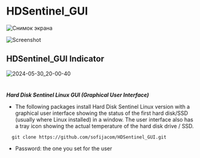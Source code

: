 # HDSentinel_GUI

![Снимок экрана](https://github.com/sofijacom/HDSentinel_GUI/assets/107557749/3fdcd971-8de6-4a9a-9978-279ad0a4eb6d)

![Screenshot](https://github.com/sofijacom/HDSentinel_GUI/assets/107557749/f2807a8b-4973-4790-8ed2-d93fd0f18517)


## HDSentinel_GUI Indicator

![2024-05-30_20-00-40](https://github.com/sofijacom/HDSentinel_GUI/assets/107557749/40ea07f6-f9ea-40da-b458-6e4f48a27440)

#

 ***Hard Disk Sentinel Linux GUI (Graphical User Interface)***
 
- The following packages install Hard Disk Sentinel Linux version with a graphical user interface showing the status of the first hard disk/SSD (usually where Linux installed) in a window. The user interface also has a tray icon showing the actual temperature of the hard disk drive / SSD.

```
  git clone https://github.com/sofijacom/HDSentinel_GUI.git
```
- Password: the one you set for the user
